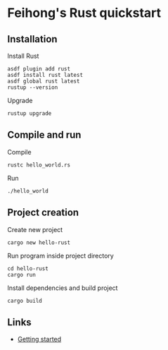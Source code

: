 # Feihong's Rust quickstart

## Installation

Install Rust

    asdf plugin add rust
    asdf install rust latest
    asdf global rust latest
    rustup --version

Upgrade

    rustup upgrade

## Compile and run

Compile

    rustc hello_world.rs

Run

    ./hello_world

## Project creation

Create new project

    cargo new hello-rust

Run program inside project directory

    cd hello-rust
    cargo run

Install dependencies and build project

    cargo build

## Links

- [Getting started](https://www.rust-lang.org/learn/get-started)
